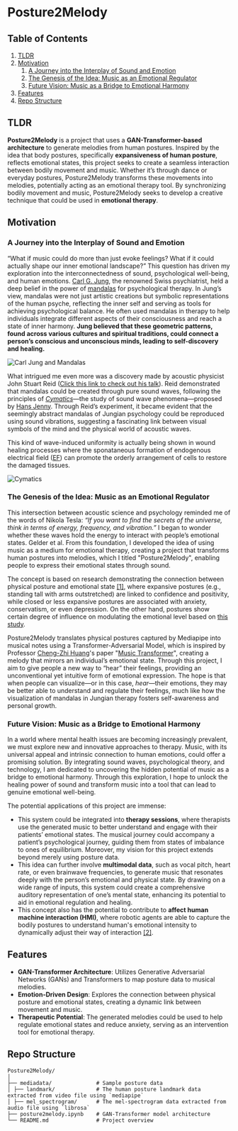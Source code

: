 # Posture2Melody

## Table of Contents
1. [TLDR](#TLDR)
2. [Motivation](#motivation)
    1. [A Journey into the Interplay of Sound and Emotion](#a-journey-into-the-interplay-of-sound-and-emotion)
    2. [The Genesis of the Idea: Music as an Emotional Regulator](#the-genesis-of-the-idea-music-as-an-emotional-regulator)
    3. [Future Vision: Music as a Bridge to Emotional Harmony](#future-vision-music-as-a-bridge-to-emotional-harmony)
3. [Features](#features)
4. [Repo Structure](#repo-structure)

## TLDR
**Posture2Melody** is a project that uses a **GAN-Transformer-based architecture** to generate melodies from human postures. Inspired by the idea that body postures, specifically **expansiveness of human posture**, reflects emotional states, this project seeks to create a seamless interaction between bodily movement and music. Whether it’s through dance or everyday postures, Posture2Melody transforms these movements into melodies, potentially acting as an emotional therapy tool. By synchronizing bodily movement and music, Posture2Melody seeks to develop a creative technique that could be used in **emotional therapy**.

## Motivation

### A Journey into the Interplay of Sound and Emotion
“What if music could do more than just evoke feelings? What if it could actually shape our inner emotional landscape?” This question has driven my exploration into the interconnectedness of sound, psychological well-being, and human emotions. [Carl G. Jung](https://en.wikipedia.org/wiki/Carl_Jung), the renowned Swiss psychiatrist, held a deep belief in the power of [mandalas](https://www.britannica.com/topic/mandala-diagram) for psychological therapy. In Jung’s view, mandalas were not just artistic creations but symbolic representations of the human psyche, reflecting the inner self and serving as tools for achieving psychological balance. He often used mandalas in therapy to help individuals integrate different aspects of their consciousness and reach a state of inner harmony. **Jung believed that these geometric patterns, found across various cultures and spiritual traditions, could connect a person’s conscious and unconscious minds, leading to self-discovery and healing.**

![Carl Jung and Mandalas](https://i0.wp.com/carljungdepthpsychologysite.blog/wp-content/uploads/2014/01/65c91-temple.jpg?ssl=1)

What intrigued me even more was a discovery made by acoustic physicist John Stuart Reid ([Click this link to check out his talk](https://youtu.be/xgDg2PP_oHw)). Reid demonstrated that mandalas could be created through pure sound waves, following the principles of [_Cymatics_](https://en.wikipedia.org/wiki/Cymatics)—the study of sound wave phenomena—proposed by [Hans Jenny](https://en.wikipedia.org/wiki/Hans_Jenny_(cymatics)). Through Reid’s experiment, it became evident that the seemingly abstract mandalas of Jungian psychology could be reproduced using sound vibrations, suggesting a fascinating link between visual symbols of the mind and the physical world of acoustic waves.

This kind of wave-induced uniformity is actually being shown in wound healing processes where the sponataneous formation of endogenous electrical field ([EF](https://bmcbiomedeng.biomedcentral.com/articles/10.1186/s42490-020-00046-0#:~:text=Endogenous%20electric%20fields%20(EFs)%20are,in%20mice%20brain%20%5B14%5D.)) can promote the orderly arrangement of cells to restore the damaged tissues.

![Cymatics](https://d29rinwu2hi5i3.cloudfront.net/article_media/41418aeb-8545-4283-83bc-ae806751bdfa/figure_3_-_piano_notes.jpg)

### The Genesis of the Idea: Music as an Emotional Regulator
This intersection between acoustic science and psychology reminded me of the words of Nikola Tesla: _“If you want to find the secrets of the universe, think in terms of energy, frequency, and vibration.”_ I began to wonder whether these waves hold the energy to interact with people’s emotional states. Gelder et al. From this foundation, I developed the idea of using music as a medium for emotional therapy, creating a project that transforms human postures into melodies, which I titled "Posture2Melody", enabling people to express their emotional states through sound. 

The concept is based on research demonstrating the connection between physical posture and emotional state [[1]](https://wires.onlinelibrary.wiley.com/doi/abs/10.1002/wcs.1335?casa_token=XGr12RydjjwAAAAA%3ArAzE58HAAv6WUwilhK8CPfsjF25X5QyxZeZ65S-GU5X-19A4gGMDIFXh8GjJ9AC73Pmk26qmzYDsFZY), where expansive postures (e.g., standing tall with arms outstretched) are linked to confidence and positivity, while closed or less expansive postures are associated with anxiety, conservatism, or even depression. On the other hand, postures show certain degree of influence on modulating the emotional level based on [this study](https://link.springer.com/article/10.1007/s12144-019-00371-1). 

Posture2Melody translates physical postures captured by Mediapipe into musical notes using a Transformer-Adversarial Model, which is inspired by Professor [Cheng-Zhi Huang](https://czhuang.github.io/)'s paper "[Music Transformer](https://arxiv.org/abs/1809.04281)", creating a melody that mirrors an individual’s emotional state. Through this project, I aim to give people a new way to “hear” their feelings, providing an unconventional yet intuitive form of emotional expression. The hope is that when people can visualize—or in this case, _hear_—their emotions, they may be better able to understand and regulate their feelings, much like how the visualization of mandalas in Jungian therapy fosters self-awareness and personal growth.

### Future Vision: Music as a Bridge to Emotional Harmony
In a world where mental health issues are becoming increasingly prevalent, we must explore new and innovative approaches to therapy. Music, with its universal appeal and intrinsic connection to human emotions, could offer a promising solution. By integrating sound waves, psychological theory, and technology, I am dedicated to uncovering the hidden potential of music as a bridge to emotional harmony. Through this exploration, I hope to unlock the healing power of sound and transform music into a tool that can lead to genuine emotional well-being.

The potential applications of this project are immense: 
- This system could be integrated into **therapy sessions**, where therapists use the generated music to better understand and engage with their patients’ emotional states. The musical journey could accompany a patient’s psychological journey, guiding them from states of imbalance to ones of equilibrium. Moreover, my vision for this project extends beyond merely using posture data. 
- This idea can further involve **multimodal data**, such as vocal pitch, heart rate, or even brainwave frequencies, to generate music that resonates deeply with the person’s emotional and physical state. By drawing on a wide range of inputs, this system could create a comprehensive auditory representation of one’s mental state, enhancing its potential to aid in emotional regulation and healing.
- This concept also has the potential to contribute to **affect human machine interaction (HMI)**, where robotic agents are able to capture the bodily postures to understand human's emotional intensity to dynamically adjust their way of interaction [[2]](https://arxiv.org/abs/1904.09435).

## Features

- **GAN-Transformer Architecture**: Utilizes Generative Adversarial Networks (GANs) and Transformers to map posture data to musical melodies.
- **Emotion-Driven Design**: Explores the connection between physical posture and emotional states, creating a dynamic link between movement and music.
- **Therapeutic Potential**: The generated melodies could be used to help regulate emotional states and reduce anxiety, serving as an intervention tool for emotional therapy.

## Repo Structure
```
Posture2Melody/
│
├── mediadata/              # Sample posture data
│ ├── landmark/             # The human posture landmark data extracted from video file using `mediapipe`
│ ├── mel_spectrogram/      # The mel-spectrogram data extracted from audio file using `librosa`
├── posture2melody.ipynb    # GAN-Transformer model architecture
└── README.md               # Project overview
```